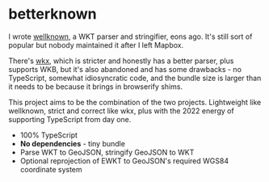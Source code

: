 # betterknown

I wrote [wellknown](https://github.com/mapbox/wellknown), a WKT parser and stringifier,
eons ago. It's still sort of popular but nobody maintained it after I left Mapbox.

There's [wkx](https://github.com/cschwarz/wkx), which is stricter and honestly
has a better parser, plus supports WKB, but it's also abandoned and has some drawbacks -
no TypeScript, somewhat idiosyncratic code, and the bundle size is larger than it
needs to be because it brings in browserify shims.

This project aims to be the combination of the two projects. Lightweight like
wellknown, strict and correct like wkx, plus with the 2022 energy of supporting
TypeScript from day one.

- 100% TypeScript
- **No dependencies** - tiny bundle
- Parse WKT to GeoJSON, stringify GeoJSON to WKT
- Optional reprojection of EWKT to GeoJSON's required WGS84 coordinate system
